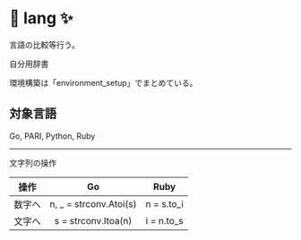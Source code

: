 # 🚀 lang ✨

言語の比較等行う。

自分用辞書

環境構築は「environment_setup」でまとめている。

## 対象言語

Go, PARI, Python, Ruby

--------------------

文字列の操作

| 操作 | Go | Ruby |
| :--: | :--: | :--: |
| 数字へ | n, _ = strconv.Atoi(s) | n = s.to_i |
| 文字へ | s = strconv.Itoa(n) | i = n.to_s |

